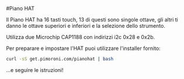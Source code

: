 <!--
---
name: Piano HAT
class: board
type: Tutti
formfactor: HAT
manufacturer: Pimoroni
image: 'image.png'
url: https://github.com/pimoroni/piano-hat
description: Un piccolo Pi-piano con 16 tasti touch
pincount: 40
i2c:
  '0x28':
    name: Touch capacitivo A
    device: cap1188
    datasheet: http://ww1.microchip.com/downloads/en/DeviceDoc/CAP1188%20.pdf
  '0x2b':
    name: Touch capacitivo B
    device: cap1188
    datasheet: http://ww1.microchip.com/downloads/en/DeviceDoc/CAP1188%20.pdf
pin:
  '3':
    mode: i2c
  '5':
    mode: i2c
  '7':
    name: Allarme A
    mode: input
  '11':
    name: Reset A
    mode: output
  '13':
    name: Allarme B
    mode: input
  '15':
    name: Reset B
    mode: output
-->
#Piano HAT

Il Piano HAT ha 16 tasti touch, 13 di questi sono singole ottave, gli altri ti danno 
le ottave superiori e inferiori e la selezione dello strumento.

Utilizza due Microchip CAP1188 con indirizzi i2c 0x28 e 0x2b.

Per preparare e impostare l'HAT puoi utilizzare l'installer fornito:

```bash
curl -sS get.pimoroni.com/pianohat | bash
```

&hellip;e seguire le istruzioni!
